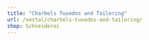 ```yaml
---
title: "Charbels Tuxedos and Tailoring"
url: /vestal/charbels-tuxedos-and-tailoring/
shop: Schneiderei
---
```

